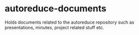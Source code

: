 # autoreduce-documents

Holds documents related to the autoreduce repository such as presentations, minutes, project related stuff etc.
